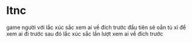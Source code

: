 # ltnc
game người với lắc xúc sắc xem ai về đích trước
đầu tiên sẽ oẳn tù xì để xem ai đi trước
sau đó lắc xúc sắc lần lượt xem ai về đích trước
